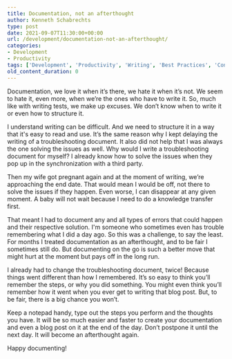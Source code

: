 ```yaml
---
title: Documentation, not an afterthought
author: Kenneth Schabrechts
type: post
date: 2021-09-07T11:30:00+00:00
url: /development/documentation-not-an-afterthought/
categories:
- Development
- Productivity
tags: ['Development', 'Productivity', 'Writing', 'Best Practices', 'Content']
old_content_duration: 0
---
```


Documentation, we love it when it’s there, we hate it when it’s not.
We seem to hate it, even more, when we’re the ones who have to write it.
So, much like with writing tests, we make up excuses. We don’t know when to write it or even how to structure it.

I understand writing can be difficult. And we need to structure it in a way that it's easy to read and use.
It’s the same reason why I kept delaying the writing of a troubleshooting document. It also did not help that I was always the one solving the issues as well. Why would I write a troubleshooting document for myself? I already know how to solve the issues when they pop up in the synchronization with a third party.

Then my wife got pregnant again and at the moment of writing, we’re approaching the end date.
That would mean I would be off, not there to solve the issues if they happen. Even worse, I can disappear at any given moment. A baby will not wait because I need to do a knowledge transfer first.

That meant I had to document any and all types of errors that could happen and their respective solution.
I'm someone who sometimes even has trouble remembering what I did a day ago. So this was a challenge, to say the least.
For months I treated documentation as an afterthought, and to be fair I sometimes still do. But documenting on the go is such a better move that might hurt at the moment but pays off in the long run.

I already had to change the troubleshooting document, twice! Because things went different than how I remembered.
It’s so easy to think you’ll remember the steps, or why you did something. You might even think you’ll remember how it went when you ever get to writing that blog post. But, to be fair, there is a big chance you won’t.

Keep a notepad handy, type out the steps you perform and the thoughts you have. It will be so much easier and faster to create your documentation and even a blog post on it at the end of the day. Don’t postpone it until the next day. It will become an afterthought again.

Happy documenting!
